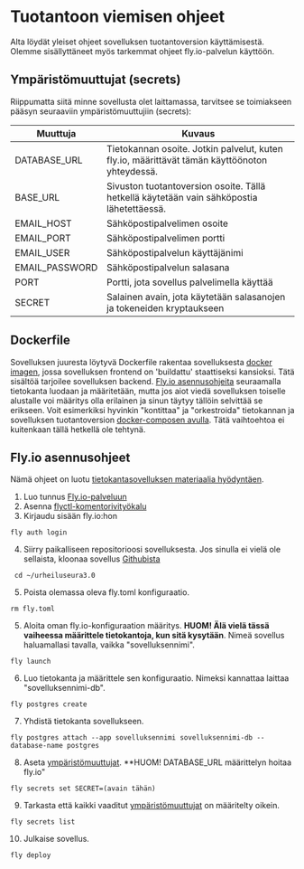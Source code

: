 # Tuotantoon viemisen ohjeet

Alta löydät yleiset ohjeet sovelluksen tuotantoversion käyttämisestä. Olemme sisällyttäneet myös tarkemmat ohjeet fly.io-palvelun käyttöön.

## Ympäristömuuttujat (secrets)
Riippumatta siitä minne sovellusta olet laittamassa, tarvitsee se toimiakseen pääsyn seuraaviin ympäristömuuttujiin (secrets):

| Muuttuja     | Kuvaus                                                                                                                                                                        |
| ------------ | ---------------------------------------------------------------------------------------------------------------------------------------------------------------------------------- |
| DATABASE_URL | Tietokannan osoite. Jotkin palvelut, kuten fly.io, määrittävät tämän käyttöönoton yhteydessä. |
| BASE_URL | Sivuston tuotantoversion osoite. Tällä hetkellä käytetään vain sähköpostia lähetettäessä. |	
| EMAIL_HOST | Sähköpostipalvelimen osoite |
| EMAIL_PORT | Sähköpostipalvelimen portti |
| EMAIL_USER | Sähköpostipalvelun käyttäjänimi |
| EMAIL_PASSWORD | Sähköpostipalvelun salasana |
| PORT | Portti, jota sovellus palvelimella käyttää |
| SECRET | Salainen avain, jota käytetään salasanojen ja tokeneiden kryptaukseen |

## Dockerfile

Sovelluksen juuresta löytyvä Dockerfile rakentaa sovelluksesta [docker imagen](https://fullstackopen.com/en/part12/introduction_to_containers#containers-and-images), jossa sovelluksen frontend on 'buildattu' staattiseksi kansioksi. Tätä sisältöä tarjoilee sovelluksen backend. 
[Fly.io asennusohjeita](#flyio-asennusohjeet) seuraamalla tietokanta luodaan ja määritetään, mutta jos aiot viedä sovelluksen toiselle alustalle voi määritys olla erilainen ja sinun täytyy tällöin selvittää se erikseen. Voit esimerkiksi hyvinkin "kontittaa" ja "orkestroida" tietokannan ja sovelluksen tuotantoversion [docker-composen avulla](https://fullstackopen.com/en/part12/basics_of_orchestration). Tätä vaihtoehtoa ei kuitenkaan tällä hetkellä ole tehtynä.


## Fly.io asennusohjeet

Nämä ohjeet on luotu [tietokantasovelluksen materiaalia hyödyntäen](https://hy-tsoha.github.io/materiaali/osa-3/#sovellus-tuotantoon).

1. Luo tunnus [Fly.io-palveluun](https://fly.io/app/sign-up)
2. Asenna [flyctl-komentorivityökalu](https://fly.io/docs/hands-on/install-flyctl/)
3. Kirjaudu sisään fly.io:hon

```fly auth login```

4. Siirry paikalliseen repositorioosi sovelluksesta. Jos sinulla ei vielä ole sellaista, kloonaa sovellus [Githubista](https://github.com/Urheiluseura-3-0/urheiluseura3.0)

``` cd ~/urheiluseura3.0```

5. Poista olemassa oleva fly.toml konfiguraatio.

```rm fly.toml```

5. Aloita oman fly.io-konfiguraation määritys. **HUOM! Älä vielä tässä vaiheessa määrittele tietokantoja, kun sitä kysytään**. Nimeä sovellus haluamallasi tavalla, vaikka "sovelluksennimi".

```fly launch```

6. Luo tietokanta ja määrittele sen konfiguraatio. Nimeksi kannattaa laittaa "sovelluksennimi-db".

```fly postgres create```

7. Yhdistä tietokanta sovellukseen.

```fly postgres attach --app sovelluksennimi sovelluksennimi-db --database-name postgres```

8. Aseta [ympäristömuuttujat](#ympäristömuuttujat-secrets). **HUOM! DATABASE_URL määrittelyn hoitaa fly.io"

```fly secrets set SECRET=(avain tähän)```

9. Tarkasta että kaikki vaaditut [ympäristömuuttujat](#ympäristömuuttujat-secrets) on määritelty oikein.

```fly secrets list```

10. Julkaise sovellus.

```fly deploy```